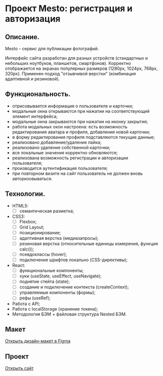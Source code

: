 # Проект Mesto: регистрация и авторизация

## Описание.

Mesto - сервис для публикации фотографий.

Интерфейс сайта разработан для разных устройств (стандартных и небольших ноутбуков, планшетов, смартфонов). Корректно отображается на экранах популярных размеров (1280px, 1024px, 768px, 320px). Применен подход "отзывчивой верстки" (комбинация адаптивной и резиновой).

## Функциональность.

- отрисовывается информация о пользователе и карточки;
- модальные окна открываются при нажатии на соответствующий элемент интерфейса;
- модальные окна закрываются при нажатии на иконку закрытия;
- работа модальных окон настроена: есть возможность редактирования аватара и профиля, добавления новой карточки;
- в форму редактирования профиля подставляются текущие данные;
- реализовано добавление/удаление лайка;
- реализовано удаление собственной карточки;
- все локальные значения корректно обновляются;
- реализована возможность регистрации и авторизации пользователя;
- производится аутентификация пользователя;
- при повторном визите на сайт пользователь не должен вновь авторизовываться.

## Технологии.

- HTML5:
  - [ ] семантическая разметка;
- CSS3:
  - [ ] Flexbox;
  - [ ] Grid Layout;
  - [ ] позиционирование;
  - [ ] адаптивная верстка (медиазапросы);
  - [ ] резиновая верстка (относительные единицы измерения, функция calc());
  - [ ] псевдоклассы (hover);
  - [ ] подключение шрифтов локально (CSS-директивы);
- React:
  - [ ] функциональные компоненты;
  - [ ] хуки (useState, useEffect, useNavigate);
  - [ ] поднятие стейта (state);
  - [ ] создание и подключение контекста (createContext);
  - [ ] управляемые компоненты (формы);
  - [ ] рефы (useRef);
- Работа с API;
- Работа с localStorage (хранение токена);
- Методология БЭМ + файловая структура Nested БЭМ.

## Макет

[Открыть дизайн-макет в Figma](https://www.figma.com/file/5H3gsn5lIGPwzBPby9jAOo/Sprint-14-RU?node-id=0%3A1)

## Проект

[Открыть сайт](https://juliadik.github.io/react-mesto-auth/)
